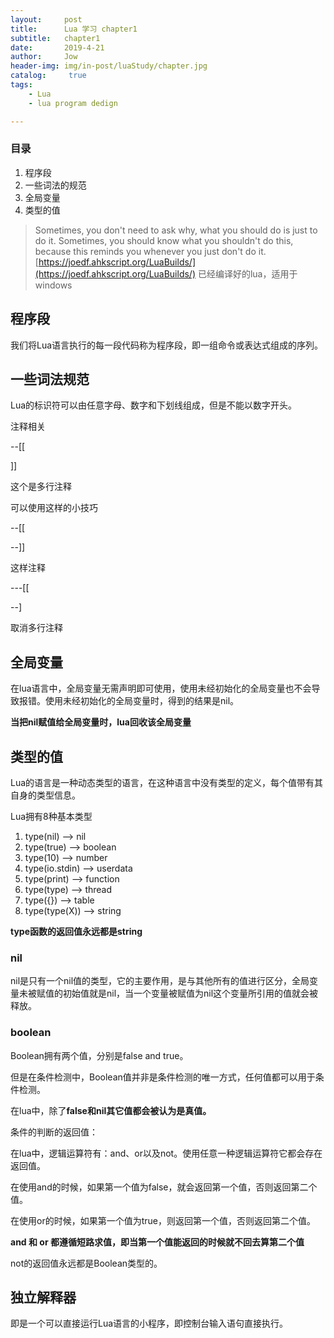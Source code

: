 ```yaml
---
layout:     post
title:      Lua 学习 chapter1
subtitle:   chapter1
date:       2019-4-21
author:     Jow
header-img: img/in-post/luaStudy/chapter.jpg
catalog: 	 true 
tags:
    - Lua
    - lua program dedign

---
```


### 目录
1. 程序段
2. 一些词法的规范
3. 全局变量
4. 类型的值

> Sometimes, you don't need to ask why, what you should do is just to do it.
> Sometimes, you should know what you shouldn't do this, because this reminds you whenever you just don't do it.
>[https://joedf.ahkscript.org/LuaBuilds/](https://joedf.ahkscript.org/LuaBuilds/) 已经编译好的lua，适用于windows

## 程序段

我们将Lua语言执行的每一段代码称为程序段，即一组命令或表达式组成的序列。

## 一些词法规范

Lua的标识符可以由任意字母、数字和下划线组成，但是不能以数字开头。

注释相关

--[[

]]

这个是多行注释

可以使用这样的小技巧

--[[

--]]

这样注释

---[[

--]

取消多行注释

## 全局变量

在lua语言中，全局变量无需声明即可使用，使用未经初始化的全局变量也不会导致报错。使用未经初始化的全局变量时，得到的结果是nil。

**当把nil赋值给全局变量时，lua回收该全局变量**

## 类型的值

Lua的语言是一种动态类型的语言，在这种语言中没有类型的定义，每个值带有其自身的类型信息。

Lua拥有8种基本类型

1. type(nil) --> nil
2. type(true) --> boolean
3. type(10)  --> number
4. type(io.stdin) --> userdata
5. type(print) --> function
6. type(type) --> thread
7. type({}) --> table
8. type(type(X)) --> string

**type函数的返回值永远都是string**

### nil

nil是只有一个nil值的类型，它的主要作用，是与其他所有的值进行区分，全局变量未被赋值的初始值就是nil，当一个变量被赋值为nil这个变量所引用的值就会被释放。

### boolean

Boolean拥有两个值，分别是false and true。

但是在条件检测中，Boolean值并非是条件检测的唯一方式，任何值都可以用于条件检测。

在lua中，除了**false和nil其它值都会被认为是真值。**

条件的判断的返回值：

在lua中，逻辑运算符有：and、or以及not。使用任意一种逻辑运算符它都会存在返回值。

在使用and的时候，如果第一个值为false，就会返回第一个值，否则返回第二个值。

在使用or的时候，如果第一个值为true，则返回第一个值，否则返回第二个值。

**and 和 or 都遵循短路求值，即当第一个值能返回的时候就不回去算第二个值**

not的返回值永远都是Boolean类型的。

## 独立解释器 ##

即是一个可以直接运行Lua语言的小程序，即控制台输入语句直接执行。
